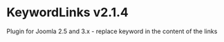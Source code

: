 KeywordLinks v2.1.4
============

Plugin for Joomla 2.5 and 3.x - replace keyword in the content of the links
